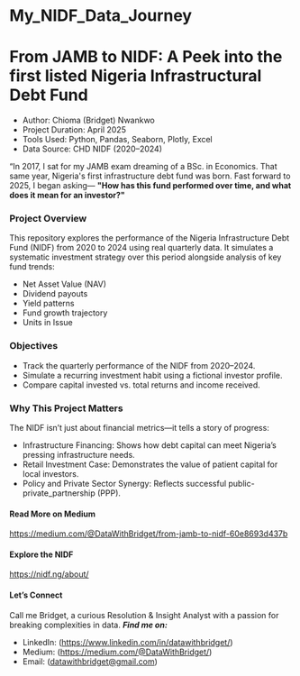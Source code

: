 # My_NIDF_Data_Journey

# From JAMB to NIDF: A Peek into the first listed Nigeria Infrastructural Debt Fund
* Author: Chioma (Bridget) Nwankwo
* Project Duration: April 2025
* Tools Used: Python, Pandas, Seaborn, Plotly, Excel
* Data Source: CHD NIDF (2020–2024)


“In 2017, I sat for my JAMB exam dreaming of a BSc. in Economics. That same year, Nigeria's first infrastructure debt fund was born. Fast forward to 2025, I began asking— **"How has this fund performed over time, and what does it mean for an investor?"**

### Project Overview
This repository explores the performance of the Nigeria Infrastructure Debt Fund (NIDF) from 2020 to 2024 using real quarterly data. It simulates a systematic investment strategy over this period alongside analysis of key fund trends:
* Net Asset Value (NAV)
* Dividend payouts
* Yield patterns
* Fund growth trajectory
* Units in Issue
 
### Objectives
* Track the quarterly performance of the NIDF from 2020–2024.
* Simulate a recurring investment habit using a fictional investor profile.
* Compare capital invested vs. total returns and income received.

### Why This Project Matters
The NIDF isn’t just about financial metrics—it tells a story of progress:
* Infrastructure Financing: Shows how debt capital can meet Nigeria’s pressing infrastructure needs.
* Retail Investment Case: Demonstrates the value of patient capital for local investors.
* Policy and Private Sector Synergy: Reflects successful public-private_partnership (PPP).

#### Read More on Medium
https://medium.com/@DataWithBridget/from-jamb-to-nidf-60e8693d437b

#### Explore the NIDF
https://nidf.ng/about/

#### Let’s Connect
Call me Bridget, a curious Resolution & Insight Analyst with a passion for breaking complexities in data.
**_Find me on:_**
- LinkedIn: (https://www.linkedin.com/in/datawithbridget/)
- Medium: (https://medium.com/@DataWithBridget/)
- Email: (datawithbridget@gmail.com)
